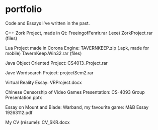 # portfolio
Code and Essays I've written in the past.

C++ Zork Project, made in Qt:
FreeingofFenrir.rar (.exe)
ZorkProject.rar (files)

Lua Project made in Corona Engine:
TAVERNKEEP.zip (.apk, made for mobile)
TavernKeep.Win32.rar (files)

Java Object Oriented Project:
CS4013_Project.rar

Jave Wordsearch Project:
projectSem2.rar

Virtual Reality Essay:
VRProject.docx

Chinese Censorship of Video Games Presentation:
CS-4093 Group Presentation.pptx

Essay on Mount and Blade: Warband, my favourite game:
M&B Essay 19263112.pdf

My CV (résumé):
CV_SKR.docx
